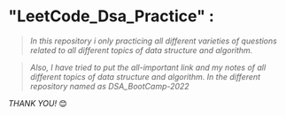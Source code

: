 # "LeetCode_Dsa_Practice" :
> *In this repository i only practicing all different varieties of questions related to all different topics of data structure and algorithm.*

> *Also, I have tried to put the all-important link and my notes of all different topics of data structure and algorithm. In the different repository named as DSA_BootCamp-2022*

*THANK YOU!* 😊
